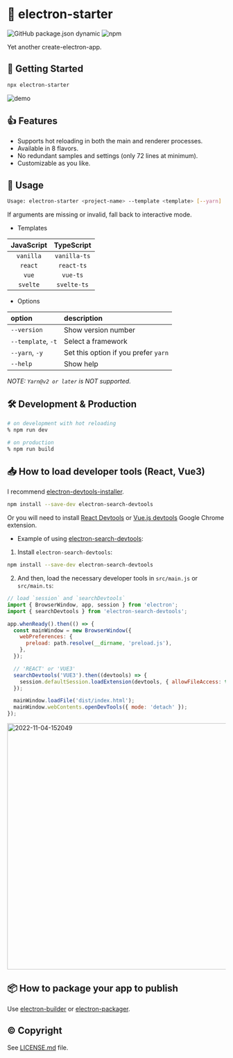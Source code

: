 # :flight_departure: electron-starter

![GitHub package.json dynamic](https://img.shields.io/github/package-json/keywords/sprout2000/electron-starter)
![npm](https://img.shields.io/npm/dt/electron-starter)

Yet another create-electron-app.

## :rocket: Getting Started

```sh
npx electron-starter
```

![demo](https://user-images.githubusercontent.com/52094761/198173518-e448abf5-720f-4b06-b430-07cc6a4976fd.gif)

## :thumbsup: Features

- Supports hot reloading in both the main and renderer processes.
- Available in 8 flavors.
- No redundant samples and settings (only 72 lines at minimum).
- Customizable as you like.

## :green_book: Usage

```sh
Usage: electron-starter <project-name> --template <template> [--yarn]
```

If arguments are missing or invalid, fall back to interactive mode.

- Templates

| JavaScript |  TypeScript  |
| :--------: | :----------: |
| `vanilla`  | `vanilla-ts` |
|  `react`   |  `react-ts`  |
|   `vue`    |   `vue-ts`   |
|  `svelte`  | `svelte-ts`  |

- Options

| option             | description                          |
| :----------------- | :----------------------------------- |
| `--version`        | Show version number                  |
| `--template`, `-t` | Select a framework                   |
| `--yarn`, `-y`     | Set this option if you prefer `yarn` |
| `--help`           | Show help                            |

_NOTE: `Yarn@v2 or later` is NOT supported._

## :hammer_and_wrench: Development & Production

```sh
# on development with hot reloading
% npm run dev

# on production
% npm run build
```

## :inbox_tray: How to load developer tools (React, Vue3)

I recommend [electron-devtools-installer](https://www.npmjs.com/package/electron-devtools-installer).

```sh
npm install --save-dev electron-search-devtools
```

Or you will need to install [React Devtools](https://chrome.google.com/webstore/detail/react-developer-tools/fmkadmapgofadopljbjfkapdkoienihi) or [Vue.js devtools](https://chrome.google.com/webstore/detail/vuejs-devtools/ljjemllljcmogpfapbkkighbhhppjdbg) Google Chrome extension.

- Example of using [electron-search-devtools](https://www.npmjs.com/package/electron-search-devtools):

1. Install `electron-search-devtools`:

```sh
npm install --save-dev electron-search-devtools
```

2. And then, load the necessary developer tools in `src/main.js` or `src/main.ts`:

```javascript
// load `session` and `searchDevtools`
import { BrowserWindow, app, session } from 'electron';
import { searchDevtools } from 'electron-search-devtools';
```

```javascript
app.whenReady().then(() => {
  const mainWindow = new BrowserWindow({
    webPreferences: {
      preload: path.resolve(__dirname, 'preload.js'),
    },
  });

  // 'REACT' or 'VUE3'
  searchDevtools('VUE3').then((devtools) => {
    session.defaultSession.loadExtension(devtools, { allowFileAccess: true });
  });

  mainWindow.loadFile('dist/index.html');
  mainWindow.webContents.openDevTools({ mode: 'detach' });
});
```

<img width="566" alt="2022-11-04-152049" src="https://user-images.githubusercontent.com/52094761/199905375-ad07c335-e776-4cee-8fac-0a929c0476e5.png">

## :package: How to package your app to publish

Use [electron-builder](https://www.electron.build/) or [electron-packager](https://electron.github.io/electron-packager/main/).

## :copyright: Copyright

See [LICENSE.md](./LICENSE.md) file.
